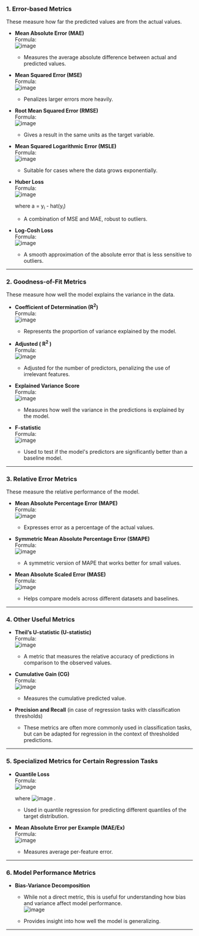 ### **1. Error-based Metrics**
These measure how far the predicted values are from the actual values.

- **Mean Absolute Error (MAE)**  
  Formula:  
  ![image](https://github.com/user-attachments/assets/513bae33-99c6-4503-a049-2f0e950c0358)

  - Measures the average absolute difference between actual and predicted values.

- **Mean Squared Error (MSE)**  
  Formula:  
  ![image](https://github.com/user-attachments/assets/b5b5f297-0196-4a9a-a973-8cb5b65b4941)

  - Penalizes larger errors more heavily.

- **Root Mean Squared Error (RMSE)**  
  Formula:  
  ![image](https://github.com/user-attachments/assets/93b0e9f7-050f-4ced-a946-9defc09b0f89)

  - Gives a result in the same units as the target variable.

- **Mean Squared Logarithmic Error (MSLE)**  
  Formula:  
  ![image](https://github.com/user-attachments/assets/3df508ab-76ab-4540-bf1e-b2fbb09f1a46)

  - Suitable for cases where the data grows exponentially.

- **Huber Loss**  
  Formula:  
  ![image](https://github.com/user-attachments/assets/4962e51d-133e-45a3-bb83-cd4d71d55944)

  where a = y<sub>i</sub> - hat(y<sub>i</sub>) 
  - A combination of MSE and MAE, robust to outliers.

- **Log-Cosh Loss**  
  Formula:  
  ![image](https://github.com/user-attachments/assets/2896308e-dc24-47ed-a05c-603fafd02fb0)

  - A smooth approximation of the absolute error that is less sensitive to outliers.

---

### **2. Goodness-of-Fit Metrics**
These measure how well the model explains the variance in the data.

- **Coefficient of Determination (R<sup>2</sup>)**  
  Formula:  
  ![image](https://github.com/user-attachments/assets/b74f48a8-bfa4-4cd0-9562-fa6aa45fe9fa)

  - Represents the proportion of variance explained by the model.

- **Adjusted ( R<sup>2</sup> )**  
  Formula:  
  ![image](https://github.com/user-attachments/assets/e2c8bd9d-c780-4279-b527-8ed89e248428)

  - Adjusted for the number of predictors, penalizing the use of irrelevant features.

- **Explained Variance Score**  
  Formula:  
 ![image](https://github.com/user-attachments/assets/21c57324-ddd9-44c7-91dc-b3b05523fe4d)

  - Measures how well the variance in the predictions is explained by the model.

- **F-statistic**  
  Formula:  
  ![image](https://github.com/user-attachments/assets/98bd563d-1f13-42d4-bd9f-9162cf4f8e25)

  - Used to test if the model's predictors are significantly better than a baseline model.

---

### **3. Relative Error Metrics**
These measure the relative performance of the model.



- **Mean Absolute Percentage Error (MAPE)**  
  Formula:  
  ![image](https://github.com/user-attachments/assets/92f20f57-22f4-442b-903d-e66f6e552899)

  - Expresses error as a percentage of the actual values.

- **Symmetric Mean Absolute Percentage Error (SMAPE)**  
  Formula:  
  ![image](https://github.com/user-attachments/assets/a0a1787b-9c36-49ed-b3f9-5d00176e1b66)

  - A symmetric version of MAPE that works better for small values.

- **Mean Absolute Scaled Error (MASE)**  
  Formula:  
  ![image](https://github.com/user-attachments/assets/6d750442-aa72-4033-9d8d-875718a071bc)

  - Helps compare models across different datasets and baselines.

---

### **4. Other Useful Metrics**

- **Theil’s U-statistic (U-statistic)**  
  Formula:  
  ![image](https://github.com/user-attachments/assets/6d5fdeb9-806f-4a51-9b78-9899e2e5d834)

  - A metric that measures the relative accuracy of predictions in comparison to the observed values.

- **Cumulative Gain (CG)**  
  Formula:  
  ![image](https://github.com/user-attachments/assets/9ffd9e17-0fb9-46bc-aecd-adcdf63104fb)

  - Measures the cumulative predicted value.

- **Precision and Recall** (in case of regression tasks with classification thresholds)  
  - These metrics are often more commonly used in classification tasks, but can be adapted for regression in the context of thresholded predictions.

---

### **5. Specialized Metrics for Certain Regression Tasks**

- **Quantile Loss**  
  Formula:  
  ![image](https://github.com/user-attachments/assets/ecb30f91-e104-405b-beac-1db4d0c5418f)

  where ![image](https://github.com/user-attachments/assets/5818a873-f53a-4905-affb-22e0fd7e221f)
.  
  - Used in quantile regression for predicting different quantiles of the target distribution.

- **Mean Absolute Error per Example (MAE/Ex)**  
  Formula:  
  ![image](https://github.com/user-attachments/assets/065b36eb-cc11-45ba-bb88-81f4d4452cf4)

  - Measures average per-feature error.

---

### **6. Model Performance Metrics**

- **Bias-Variance Decomposition**  
  - While not a direct metric, this is useful for understanding how bias and variance affect model performance.  
  ![image](https://github.com/user-attachments/assets/c2f68834-5cff-4127-ada3-71e3cb078334)

  - Provides insight into how well the model is generalizing.

---
